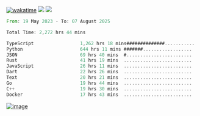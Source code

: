 [![wakatime](https://wakatime.com/badge/user/00eead22-fb14-4dd0-ab8a-3625cafbd50d.svg)](https://wakatime.com/@00eead22-fb14-4dd0-ab8a-3625cafbd50d)
![](https://komarev.com/ghpvc/?username=flatypus)
![](https://pixel.flatypus.me/flatypus?type=tracker)
<!--START_SECTION:waka-->

```rust
From: 19 May 2023 - To: 07 August 2025

Total Time: 2,272 hrs 44 mins

TypeScript                 1,262 hrs 18 mins##############...........   55.20 %
Python                     644 hrs 11 mins #######..................   28.17 %
JSON                       69 hrs 40 mins  #........................   03.05 %
Rust                       41 hrs 19 mins  .........................   01.81 %
JavaScript                 26 hrs 11 mins  .........................   01.15 %
Dart                       22 hrs 26 mins  .........................   00.98 %
Text                       20 hrs 21 mins  .........................   00.89 %
Go                         19 hrs 44 mins  .........................   00.86 %
C++                        19 hrs 30 mins  .........................   00.85 %
Docker                     17 hrs 43 mins  .........................   00.77 %
```

<!--END_SECTION:waka-->
[<img alt="image" src="https://github.com/flatypus/flatypus/assets/68029599/0a302dc1-501c-43a0-ae8d-37ec4817f3bd">](https://flatypus.me)


